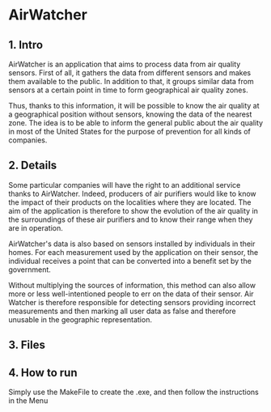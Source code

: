 # AirWatcher

## 1. Intro

AirWatcher is an application that aims to process data from air quality sensors. First of all, it gathers the data from different sensors and makes them available to the public. In addition to that, it groups similar data from sensors at a certain point in time to form geographical air quality zones.


Thus, thanks to this information, it will be possible to know the air quality at a geographical position without sensors, knowing the data of the nearest zone. The idea is to be able to inform the general public about the air quality in most of the United States for the purpose of prevention for all kinds of companies.


## 2. Details

Some particular companies will have the right to an additional service thanks to AirWatcher. Indeed, producers of air purifiers would like to know the impact of their products on the localities where they are located. The aim of the application is therefore to show the evolution of the air quality in the surroundings of these air purifiers and to know their range when they are in operation.


AirWatcher's data is also based on sensors installed by individuals in their homes. For each measurement used by the application on their sensor, the individual receives a point that can be converted into a benefit set by the government.


Without multiplying the sources of information, this method can also allow more or less well-intentioned people to err on the data of their sensor. Air Watcher is therefore responsible for detecting sensors providing incorrect measurements and then marking all user data as false and therefore unusable in the geographic representation.

## 3. Files



## 4. How to run 

Simply use the MakeFile to create the .exe, and then follow the instructions in the Menu
